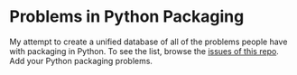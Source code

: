 Problems in Python Packaging
============================

My attempt to create a unified database of all of the problems people have with
packaging in Python. To see the list, browse the [issues of this repo](https://github.com/pypa/packaging-problems/issues). Add your Python packaging problems.
